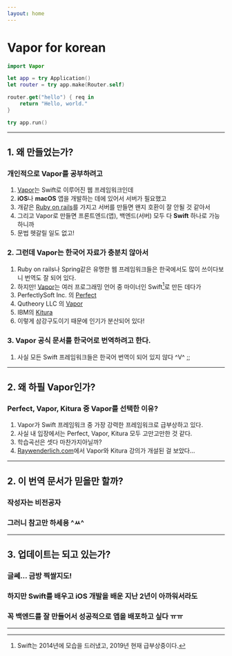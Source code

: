 ```yaml
---
layout: home
---
```


# Vapor for korean
```swift
import Vapor

let app = try Application()
let router = try app.make(Router.self)

router.get("hello") { req in
    return "Hello, world."
}

try app.run()
```
---

## 1. 왜 만들었는가?

### 개인적으로 Vapor를 공부하려고

1. [Vapor][Vapor]는  Swift로 이루어진 웹 프레임워크인데
2. **iOS**나 **macOS** 앱을 개발하는 데에 있어서 서버가 필요했고
3. 개같은 [Ruby on rails](https://rubyonrails.org/)를 가지고 서버를 만들면 왠지 호환이 잘 안될 것 같아서
4. 그리고 Vapor로 만들면 프론트엔드(앱), 백엔드(서버) 모두 다 **Swift** 하나로 가능하니까
5. 문법 헷갈릴 일도 없고!

### 2. 그런데 Vapor는 한국어 자료가 충분치 않아서
1. Ruby on rails나 Spring같은 유명한 웹 프레임워크들은 한국에서도 많이 쓰이다보니 번역도 잘 되어 있다.
2. 하지만! [Vapor][Vapor]는 여러 프로그래밍 언어 중 마이너인 Swift[^1]로 만든 데다가
3. PerfectlySoft Inc. 의 [Perfect][Perfect]
4. Qutheory LLC 의 [Vapor][Vapor]
5. IBM의 [Kitura][Kitura]
6. 이렇게 삼강구도이기 때문에 인기가 분산되어 있다!

### 3. Vapor 공식 문서를 한국어로 번역하려고 한다.
1. 사실 모든 Swift 프레임워크들은 한국어 번역이 되어 있지 않다 ^V^ ;;


---
## 2. 왜 하필 Vapor인가?
### Perfect, Vapor, Kitura 중 Vapor를 선택한 이유?
1. Vapor가 Swift 프레임워크 중 가장 강력한 프레임워크로 급부상하고 있다.
2. 사실 내 입장에서는 Perfect, Vapor, Kitura 모두 고만고만한 것 같다.
3. 학습곡선은 셋다 마찬가지아닐까?
4. [Raywenderlich.com][Raywend]에서 Vapor와 Kitura 강의가 개설된 걸 보았다...
---
## 2. 이 번역 문서가 믿을만 할까?
### 작성자는 비전공자

### 그러니 참고만 하세용 ^ㅆ^
---
## 3. 업데이트는 되고 있는가?
### 글쎄... 금방 찍쌀지도!

### 하지만 Swift를 배우고 iOS 개발을 배운 지난 2년이 아까워서라도

### 꼭 백엔드를 잘 만들어서 성공적으로 앱을 배포하고 싶다 ㅠㅠ

---

[Vapor]: <https://vapor.codes/> "Vapor"
[Perfect]: <https://perfect.org> "Perfect"
[Kitura]: <https://www.kitura.io> "Kitura"
[Raywend]: <https://raywenderlich.com> "Raywend"

[^1]:  Swift는 2014년에 모습을 드러냈고, 2019년 현재 급부상중이다.